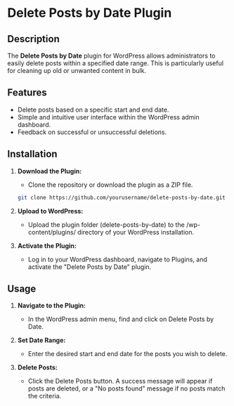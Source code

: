 # Delete Posts by Date Plugin

## Description
The **Delete Posts by Date** plugin for WordPress allows administrators to easily delete posts within a specified date range. This is particularly useful for cleaning up old or unwanted content in bulk.

## Features
- Delete posts based on a specific start and end date.
- Simple and intuitive user interface within the WordPress admin dashboard.
- Feedback on successful or unsuccessful deletions.

## Installation

1. **Download the Plugin:**
   - Clone the repository or download the plugin as a ZIP file.

   ```bash
   git clone https://github.com/yourusername/delete-posts-by-date.git

2. **Upload to WordPress:**
   - Upload the plugin folder (delete-posts-by-date) to the /wp-content/plugins/ directory of your WordPress installation.

3. **Activate the Plugin:**
   - Log in to your WordPress dashboard, navigate to Plugins, and activate the "Delete Posts by Date" plugin.

## Usage

1. **Navigate to the Plugin:**
   - In the WordPress admin menu, find and click on Delete Posts by Date.

2. **Set Date Range:**
   - Enter the desired start and end date for the posts you wish to delete.

3. **Delete Posts:**
   - Click the Delete Posts button. A success message will appear if posts are deleted, or a "No posts found" message if no 
     posts match the criteria.
